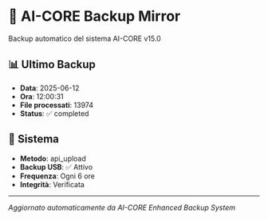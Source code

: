 # 🧬 AI-CORE Backup Mirror

Backup automatico del sistema AI-CORE v15.0

## 📊 Ultimo Backup
- **Data**: 2025-06-12
- **Ora**: 12:00:31
- **File processati**: 13974
- **Status**: ✅ completed

## 🎯 Sistema
- **Metodo**: api_upload
- **Backup USB**: ✅ Attivo
- **Frequenza**: Ogni 6 ore
- **Integrità**: Verificata

---
*Aggiornato automaticamente da AI-CORE Enhanced Backup System*
